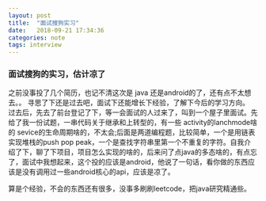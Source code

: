 ```yaml
---
layout: post
title:  "面试搜狗实习"
date:   2018-09-21 17:34:36
categories: note
tags: interview
---
```




### 面试搜狗的实习，估计凉了

<!--more-->

  之前没事投了几个简历，也记不清这次是 java 还是android的了，还有点不太想去。。
  寻思了下还是过去吧，面试下还能增长下经验，了解下今后的学习方向。
  过去后，先去了前台登记了下，等一会面试的人过来了，叫到一个屋子里面试。先给了我一份试题，一串代码关于继承和上转型的，有一些 activity的lanchmode啥的 sevice的生命周期啥的，不太会;后面是两道编程题，比较简单，一个是用链表实现堆栈的push pop peak，一个是查找字符串里第一个不重复的字符。自我介绍了下，聊了下项目，项目怎么实现的啥的，后来问了点java的多态啥的，有点忘了，面试中我想起来，这个投的应该是android，他说了一句话，看你做的东西应该是没有调用过一些android核心的api，应该是凉了。
  
  算是个经验，不会的东西还有很多，没事多刷刷leetcode，把java研究精通些。